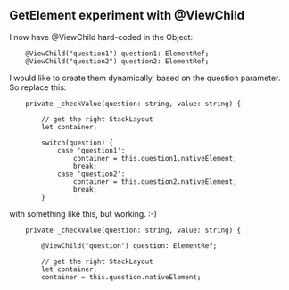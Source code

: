 ## GetElement experiment with @ViewChild
I now have @ViewChild hard-coded in the Object:
```
    @ViewChild("question1") question1: ElementRef;
    @ViewChild("question2") question2: ElementRef;
```

I would like to create them dynamically, based on the question parameter.
So replace this:
```
    private _checkValue(question: string, value: string) {
 
        // get the right StackLayout
        let container;
 
        switch(question) {
            case 'question1':
                container = this.question1.nativeElement;
                break;
            case 'question2':
                container = this.question2.nativeElement;
                break;
        }
```

with something like this, but working. :-)
```
    private _checkValue(question: string, value: string) {
 
        @ViewChild("question") question: ElementRef;
 
        // get the right StackLayout
        let container;
        container = this.question.nativeElement;
```
